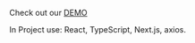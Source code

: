 Check out our [DEMO](https://rick-and-morty-next-js-dun.vercel.app/)


In Project use: React, TypeScript, Next.js, axios.
